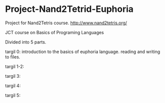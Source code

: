 # Project-Nand2Tetrid-Euphoria
Project for Nand2Tetris course. http://www.nand2tetris.org/

JCT course on Basics of Programing Languages

Divided into 5 parts.

targil 0: introduction to the basics of euphoria language. reading and writing to files.

targil 1-2:

targil 3:

targil 4:

targil 5:
